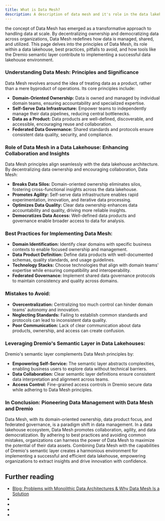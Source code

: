 ```yaml
---
title: What is Data Mesh?
description: A description of data mesh and it's role in the data lakehouse.
---
```


the concept of Data Mesh has emerged as a transformative approach to handling data at scale. By decentralizing ownership and democratizing data across organizations, Data Mesh redefines how data is managed, shared, and utilized. This page delves into the principles of Data Mesh, its role within a data lakehouse, best practices, pitfalls to avoid, and how tools like the Dremio semantic layer contribute to implementing a successful data lakehouse environment.

### Understanding Data Mesh: Principles and Significance

Data Mesh revolves around the idea of treating data as a product, rather than a mere byproduct of operations. Its core principles include:

- **Domain-Oriented Ownership:** Data is owned and managed by individual domain teams, ensuring accountability and specialized expertise.
- **Self-Serve Data Infrastructure:** Empower teams to independently manage their data pipelines, reducing central bottlenecks.
- **Data as a Product:** Data products are well-defined, discoverable, and accessible, encouraging reuse and collaboration.
- **Federated Data Governance:** Shared standards and protocols ensure consistent data quality, security, and compliance.

### Role of Data Mesh in a Data Lakehouse: Enhancing Collaboration and Insights

Data Mesh principles align seamlessly with the data lakehouse architecture. By decentralizing data ownership and encouraging collaboration, Data Mesh:

- **Breaks Data Silos:** Domain-oriented ownership eliminates silos, fostering cross-functional insights across the data lakehouse.
- **Promotes Agility:** Self-serve data infrastructure enables rapid experimentation, innovation, and iterative data processing.
- **Optimizes Data Quality:** Clear data ownership enhances data accountability and quality, driving more reliable insights.
- **Democratizes Data Access:** Well-defined data products and governance enable broader access to data for analysis.

### Best Practices for Implementing Data Mesh:

- **Domain Identification:** Identify clear domains with specific business contexts to enable focused ownership and management.
- **Data Product Definition:** Define data products with well-documented schemas, quality standards, and usage guidelines.
- **Technology Stacks:** Choose technologies that align with domain teams' expertise while ensuring compatibility and interoperability.
- **Federated Governance:** Implement shared data governance protocols to maintain consistency and quality across domains.

### Mistakes to Avoid:

- **Overcentralization:** Centralizing too much control can hinder domain teams' autonomy and innovation.
- **Neglecting Standards:** Failing to establish common standards and protocols can lead to inconsistent data quality.
- **Poor Communication:** Lack of clear communication about data products, ownership, and access can create confusion.

### Leveraging Dremio's Semantic Layer in Data Lakehouses:

Dremio's semantic layer complements Data Mesh principles by:

- **Empowering Self-Service:** The semantic layer abstracts complexities, enabling business users to explore data without technical barriers.
- **Data Collaboration:** Clear semantic layer definitions ensure consistent data interpretation and alignment across teams.
- **Access Control:** Fine-grained access controls in Dremio secure data while adhering to Data Mesh principles.

### In Conclusion: Pioneering Data Management with Data Mesh and Dremio

Data Mesh, with its domain-oriented ownership, data product focus, and federated governance, is a paradigm shift in data management. In a data lakehouse ecosystem, Data Mesh promotes collaboration, agility, and data democratization. By adhering to best practices and avoiding common mistakes, organizations can harness the power of Data Mesh to maximize the potential of their data assets. Combining Data Mesh with the capabilities of Dremio's semantic layer creates a harmonious environment for implementing a successful and efficient data lakehouse, empowering organizations to extract insights and drive innovation with confidence.

## Further reading

- [Blog: Problems with Monolithic Data Architectures & Why Data Mesh Is a Solution](https://www.dremio.com/blog/from-monolithic-data-architectures-to-data-mesh/)
- []()
- []()
- []()
- []()